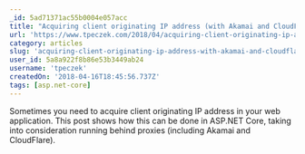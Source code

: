 ```yaml
---
_id: 5ad71371ac55b0004e057acc
title: "Acquiring client originating IP address (with Akamai and CloudFlare support) in ASP.NET Core"
url: 'https://www.tpeczek.com/2018/04/acquiring-client-originating-ip-address_17.html'
category: articles
slug: 'acquiring-client-originating-ip-address-with-akamai-and-cloudflare-support-in-aspnet-core'
user_id: 5a8a922f8b86e53b3449ab24
username: 'tpeczek'
createdOn: '2018-04-16T18:45:56.737Z'
tags: [asp.net-core]
---
```


Sometimes you need to acquire client originating IP address in your web application. This post shows how this can be done in ASP.NET Core, taking into consideration running behind proxies (including Akamai and CloudFlare).
